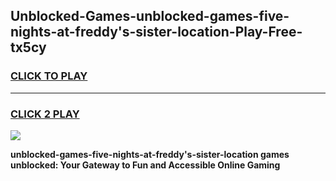 
## Unblocked-Games-unblocked-games-five-nights-at-freddy's-sister-location-Play-Free-tx5cy
<h3>
<a href="https://premium76.site?title=unblocked-games-five-nights-at-freddy's-sister-location&ref=15A">CLICK TO PLAY</a></h3>
<hr>

<h3>
<a href="https://premium76.site?title=unblocked-games-five-nights-at-freddy's-sister-location&ref=15A">CLICK 2 PLAY</a>
  
</h3>

<a href="https://premium76.site?title=unblocked-games-five-nights-at-freddy's-sister-location&ref=15A"><img src="https://clearcache.store/games.png"></a>


**unblocked-games-five-nights-at-freddy's-sister-location games unblocked: Your Gateway to Fun and Accessible Online Gaming**
